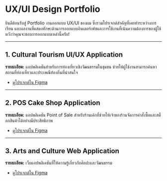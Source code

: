 # UX/UI Design Portfolio

ยินดีต้อนรับสู่ Portfolio งานออกแบบ UX/UI ของผม ซึ่งรวมโปรเจกต์สำคัญที่เคยทำระหว่างการเรียน และผลงานที่แสดงทักษะด้านการออกแบบอินเตอร์เฟซและการใช้งานที่เน้นความต้องการของผู้ใช้ หวังว่าคุณจะชอบการออกแบบเหล่านี้ครับ!

---

## 1. Cultural Tourism UI/UX Application
**รายละเอียด:** แอปพลิเคชันสำหรับการท่องเที่ยวเชิงวัฒนธรรมในชุมชน ช่วยให้ผู้ใช้งานสามารถค้นหาสถานที่ท่องเที่ยวและประเพณีท้องถิ่นที่น่าสนใจ  
- [ดูโปรเจกต์ใน Figma](https://www.figma.com/proto/1gUmOfrszXXeSfZVhRfvis/Travel-Go?node-id=308-2644&node-type=canvas&t=8GDh5kMYRTOjhqIJ-1&scaling=scale-down&content-scaling=fixed&page-id=4%3A2&starting-point-node-id=92%3A178)
---

## 2. POS Cake Shop Application
**รายละเอียด:** แอปพลิเคชัน Point of Sale สำหรับร้านเค้กที่ช่วยให้เจ้าของร้านจัดการคำสั่งซื้อและสต็อกสินค้าได้อย่างมีประสิทธิภาพ  
- [ดูโปรเจกต์ใน Figma](https://www.figma.com/proto/nZEasigwrmA3obofHPP2TL/POS-Interface?node-id=512-5343&node-type=canvas&t=uNPafl8dLZcPtB0S-1&scaling=scale-down&content-scaling=fixed&page-id=0%3A1&starting-point-node-id=552%3A11369)

---

## 3. Arts and Culture Web Application
**รายละเอียด:** เว็บแอปพลิเคชันที่ให้ความรู้เกี่ยวกับศิลปะและวัฒนธรรม
- [ดูโปรเจกต์ใน Figma](https://www.figma.com/proto/X7SnsbuKJpN2bqIl4cR9eb/Mini-projec?node-id=298-6598&node-type=canvas&t=9HAss3JRHWDSPsZ0-1&scaling=scale-down-width&content-scaling=fixed&page-id=0%3A1&starting-point-node-id=298%3A6598)
